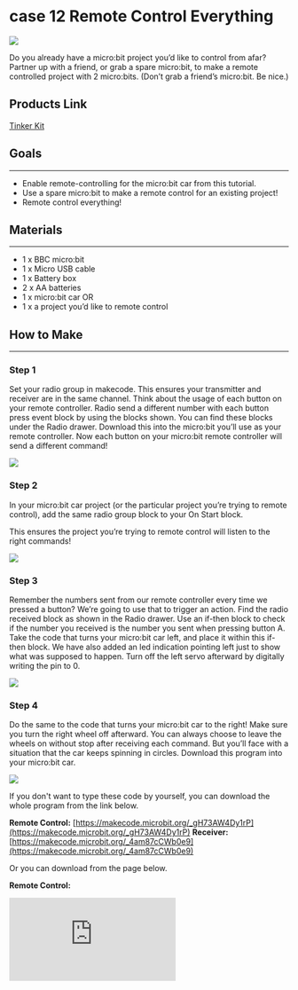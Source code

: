 ﻿# case 12 Remote Control Everything

![](https://wiki-media-ef.oss-cn-hongkong.aliyuncs.com//images/utimqzn.jpg)

Do you already have a micro:bit project you’d like to control from afar?
Partner up with a friend, or grab a spare micro:bit, to make a remote controlled project with 2 micro:bits. (Don’t grab a friend’s micro:bit. Be nice.)


## Products Link

[Tinker Kit](https://www.elecfreaks.com/micro-bit-tinker-kit.html)

## Goals
---

- Enable remote-controlling for the micro:bit car from this tutorial.
- Use a spare micro:bit to make a remote control for an existing project!
- Remote control everything!


## Materials
---

- 1 x BBC micro:bit
- 1 x Micro USB cable
- 1 x Battery box
- 2 x AA batteries
- 1 x micro:bit car
OR
- 1 x a project you’d like to remote control


## How to Make
---

### Step 1

Set your radio group in makecode. This ensures your transmitter and receiver are in the same channel.
Think about the usage of each button on your remote controller.
Radio send a different number with each button press event block by using the blocks shown.
You can find these blocks under the Radio drawer.
Download this into the micro:bit you’ll use as your remote controller.
Now each button on your micro:bit remote controller will send a different command!

![](https://wiki-media-ef.oss-cn-hongkong.aliyuncs.com//images/7FMhilE.png)


### Step 2

In your micro:bit car project (or the particular project you’re trying to remote control), add the same radio group block to your On Start block.

This ensures the project you’re trying to remote control will listen to the right commands!

![](https://wiki-media-ef.oss-cn-hongkong.aliyuncs.com//images/2yEuF4F.png)


### Step 3

Remember the numbers sent from our remote controller every time we pressed a button? We’re going to use that to trigger an action.
Find the radio received block as shown in the Radio drawer.
Use an if-then block to check if the number you received is the number you sent when pressing button A.
Take the code that turns your micro:bit car left, and place it within this if-then block.
We have also added an led indication pointing left just to show what was supposed to happen.
Turn off the left servo afterward by digitally writing the pin to 0.

![](https://wiki-media-ef.oss-cn-hongkong.aliyuncs.com//images/c8EQV91.png)


### Step 4

Do the same to the code that turns your micro:bit car to the right!
Make sure you turn the right wheel off afterward.
You can always choose to leave the wheels on without stop after receiving each command. But you’ll face with a situation that the car keeps spinning in circles.
Download this program into your micro:bit car.

![](https://wiki-media-ef.oss-cn-hongkong.aliyuncs.com//images/Z0xJGlt.png)

If you don't want to type these code by yourself, you can download the whole program from the link below.

**Remote Control:** [https://makecode.microbit.org/_gH73AW4Dy1rP](https://makecode.microbit.org/_gH73AW4Dy1rP)
**Receiver:** [https://makecode.microbit.org/_4am87cCWb0e9](https://makecode.microbit.org/_4am87cCWb0e9)

Or you can download from the page below.

**Remote Control:**

<div
    style={{
        position: 'relative',
        paddingBottom: '60%',
        overflow: 'hidden',
    }}
>
    <iframe
        src="https://makecode.microbit.org/_gH73AW4Dy1rP"
        frameborder="0"
        sandbox="allow-popups allow-forms allow-scripts allow-same-origin"
        style={{
            position: 'absolute',
            width: '100%',
            height: '100%',
        }}
    />
</div>


**Receiver:**

<div
    style={{
        position: 'relative',
        paddingBottom: '60%',
        overflow: 'hidden',
    }}
>
    <iframe
        src="https://makecode.microbit.org/_4am87cCWb0e9"
        frameborder="0"
        sandbox="allow-popups allow-forms allow-scripts allow-same-origin"
        style={{
            position: 'absolute',
            width: '100%',
            height: '100%',
        }}
    />
</div>

### Awesome!

Now that all your code is snugly tucked into your micro:bits, attach your battery packs and get going! Play around and see what other commands you can send with the A+B button, or try different kinds of inputs instead of buttons. Then remote control all your other micro:bit projects. Woo-hoo! World domination without leaving your seat!
